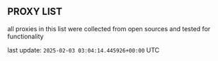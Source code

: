 ## PROXY LIST

all proxies in this list were collected from open sources and tested for functionality

last update: `2025-02-03 03:04:14.445926+00:00` UTC